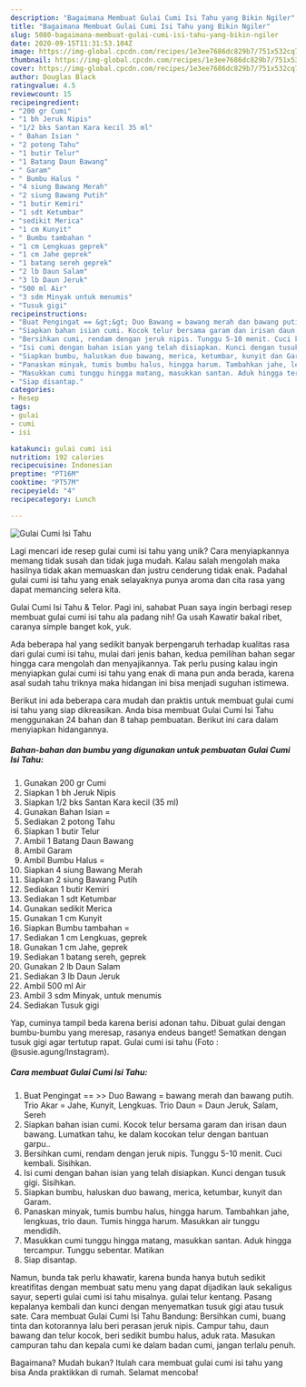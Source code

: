```yaml
---
description: "Bagaimana Membuat Gulai Cumi Isi Tahu yang Bikin Ngiler"
title: "Bagaimana Membuat Gulai Cumi Isi Tahu yang Bikin Ngiler"
slug: 5080-bagaimana-membuat-gulai-cumi-isi-tahu-yang-bikin-ngiler
date: 2020-09-15T11:31:53.104Z
image: https://img-global.cpcdn.com/recipes/1e3ee7686dc829b7/751x532cq70/gulai-cumi-isi-tahu-foto-resep-utama.jpg
thumbnail: https://img-global.cpcdn.com/recipes/1e3ee7686dc829b7/751x532cq70/gulai-cumi-isi-tahu-foto-resep-utama.jpg
cover: https://img-global.cpcdn.com/recipes/1e3ee7686dc829b7/751x532cq70/gulai-cumi-isi-tahu-foto-resep-utama.jpg
author: Douglas Black
ratingvalue: 4.5
reviewcount: 15
recipeingredient:
- "200 gr Cumi"
- "1 bh Jeruk Nipis"
- "1/2 bks Santan Kara kecil 35 ml"
- " Bahan Isian "
- "2 potong Tahu"
- "1 butir Telur"
- "1 Batang Daun Bawang"
- " Garam"
- " Bumbu Halus "
- "4 siung Bawang Merah"
- "2 siung Bawang Putih"
- "1 butir Kemiri"
- "1 sdt Ketumbar"
- "sedikit Merica"
- "1 cm Kunyit"
- " Bumbu tambahan "
- "1 cm Lengkuas geprek"
- "1 cm Jahe geprek"
- "1 batang sereh geprek"
- "2 lb Daun Salam"
- "3 lb Daun Jeruk"
- "500 ml Air"
- "3 sdm Minyak untuk menumis"
- "Tusuk gigi"
recipeinstructions:
- "Buat Pengingat == &gt;&gt; Duo Bawang = bawang merah dan bawang putih. Trio Akar = Jahe, Kunyit, Lengkuas. Trio Daun = Daun Jeruk, Salam, Sereh"
- "Siapkan bahan isian cumi. Kocok telur bersama garam dan irisan daun bawang. Lumatkan tahu, ke dalam kocokan telur dengan bantuan garpu.."
- "Bersihkan cumi, rendam dengan jeruk nipis. Tunggu 5-10 menit. Cuci kembali. Sisihkan."
- "Isi cumi dengan bahan isian yang telah disiapkan. Kunci dengan tusuk gigi. Sisihkan."
- "Siapkan bumbu, haluskan duo bawang, merica, ketumbar, kunyit dan Garam."
- "Panaskan minyak, tumis bumbu halus, hingga harum. Tambahkan jahe, lengkuas, trio daun. Tumis hingga harum. Masukkan air tunggu mendidih."
- "Masukkan cumi tunggu hingga matang, masukkan santan. Aduk hingga tercampur. Tunggu sebentar. Matikan"
- "Siap disantap."
categories:
- Resep
tags:
- gulai
- cumi
- isi

katakunci: gulai cumi isi 
nutrition: 192 calories
recipecuisine: Indonesian
preptime: "PT16M"
cooktime: "PT57M"
recipeyield: "4"
recipecategory: Lunch

---
```



![Gulai Cumi Isi Tahu](https://img-global.cpcdn.com/recipes/1e3ee7686dc829b7/751x532cq70/gulai-cumi-isi-tahu-foto-resep-utama.jpg)

Lagi mencari ide resep gulai cumi isi tahu yang unik? Cara menyiapkannya memang tidak susah dan tidak juga mudah. Kalau salah mengolah maka hasilnya tidak akan memuaskan dan justru cenderung tidak enak. Padahal gulai cumi isi tahu yang enak selayaknya punya aroma dan cita rasa yang dapat memancing selera kita.

Gulai Cumi Isi Tahu &amp; Telor. Pagi ini, sahabat Puan saya ingin berbagi resep membuat gulai cumi isi tahu ala padang nih! Ga usah Kawatir bakal ribet, caranya simple banget kok, yuk.

Ada beberapa hal yang sedikit banyak berpengaruh terhadap kualitas rasa dari gulai cumi isi tahu, mulai dari jenis bahan, kedua pemilihan bahan segar hingga cara mengolah dan menyajikannya. Tak perlu pusing kalau ingin menyiapkan gulai cumi isi tahu yang enak di mana pun anda berada, karena asal sudah tahu triknya maka hidangan ini bisa menjadi suguhan istimewa.


Berikut ini ada beberapa cara mudah dan praktis untuk membuat gulai cumi isi tahu yang siap dikreasikan. Anda bisa membuat Gulai Cumi Isi Tahu menggunakan 24 bahan dan 8 tahap pembuatan. Berikut ini cara dalam menyiapkan hidangannya.

<!--inarticleads1-->

##### Bahan-bahan dan bumbu yang digunakan untuk pembuatan Gulai Cumi Isi Tahu:

1. Gunakan 200 gr Cumi
1. Siapkan 1 bh Jeruk Nipis
1. Siapkan 1/2 bks Santan Kara kecil (35 ml)
1. Gunakan  Bahan Isian =
1. Sediakan 2 potong Tahu
1. Siapkan 1 butir Telur
1. Ambil 1 Batang Daun Bawang
1. Ambil  Garam
1. Ambil  Bumbu Halus =
1. Siapkan 4 siung Bawang Merah
1. Siapkan 2 siung Bawang Putih
1. Sediakan 1 butir Kemiri
1. Sediakan 1 sdt Ketumbar
1. Gunakan sedikit Merica
1. Gunakan 1 cm Kunyit
1. Siapkan  Bumbu tambahan =
1. Sediakan 1 cm Lengkuas, geprek
1. Gunakan 1 cm Jahe, geprek
1. Sediakan 1 batang sereh, geprek
1. Gunakan 2 lb Daun Salam
1. Sediakan 3 lb Daun Jeruk
1. Ambil 500 ml Air
1. Ambil 3 sdm Minyak, untuk menumis
1. Sediakan Tusuk gigi


Yap, cuminya tampil beda karena berisi adonan tahu. Dibuat gulai dengan bumbu-bumbu yang meresap, rasanya endeus banget! Sematkan dengan tusuk gigi agar tertutup rapat. Gulai cumi isi tahu (Foto : @susie.agung/Instagram). 

<!--inarticleads2-->

##### Cara membuat Gulai Cumi Isi Tahu:

1. Buat Pengingat == &gt;&gt; Duo Bawang = bawang merah dan bawang putih. Trio Akar = Jahe, Kunyit, Lengkuas. Trio Daun = Daun Jeruk, Salam, Sereh
1. Siapkan bahan isian cumi. Kocok telur bersama garam dan irisan daun bawang. Lumatkan tahu, ke dalam kocokan telur dengan bantuan garpu..
1. Bersihkan cumi, rendam dengan jeruk nipis. Tunggu 5-10 menit. Cuci kembali. Sisihkan.
1. Isi cumi dengan bahan isian yang telah disiapkan. Kunci dengan tusuk gigi. Sisihkan.
1. Siapkan bumbu, haluskan duo bawang, merica, ketumbar, kunyit dan Garam.
1. Panaskan minyak, tumis bumbu halus, hingga harum. Tambahkan jahe, lengkuas, trio daun. Tumis hingga harum. Masukkan air tunggu mendidih.
1. Masukkan cumi tunggu hingga matang, masukkan santan. Aduk hingga tercampur. Tunggu sebentar. Matikan
1. Siap disantap.


Namun, bunda tak perlu khawatir, karena bunda hanya butuh sedikit kreatifitas dengan membuat satu menu yang dapat dijadikan lauk sekaligus sayur, seperti gulai cumi isi tahu misalnya. gulai telur kentang. Pasang kepalanya kembali dan kunci dengan menyematkan tusuk gigi atau tusuk sate. Cara membuat Gulai Cumi Isi Tahu Bandung: Bersihkan cumi, buang tinta dan kotorannya lalu beri perasan jeruk nipis. Campur tahu, daun bawang dan telur kocok, beri sedikit bumbu halus, aduk rata. Masukan campuran tahu dan kepala cumi ke dalam badan cumi, jangan terlalu penuh. 

Bagaimana? Mudah bukan? Itulah cara membuat gulai cumi isi tahu yang bisa Anda praktikkan di rumah. Selamat mencoba!
